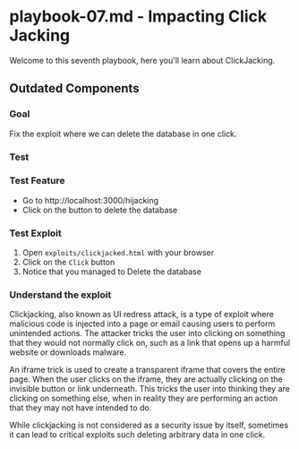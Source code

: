 # playbook-07.md - Impacting Click Jacking

Welcome to this seventh playbook, here you'll learn about ClickJacking.

## Outdated Components

### Goal

Fix the exploit where we can delete the database in one click.

### Test

### Test Feature

- Go to http://localhost:3000/hijacking
- Click on the button to delete the database

### Test Exploit

1. Open `exploits/clickjacked.html` with your browser
2. Click on the `Click` button
3. Notice that you managed to Delete the database

### Understand the exploit

Clickjacking, also known as UI redress attack, is a type of exploit where malicious code is injected into a page or email causing users to perform unintended actions. The attacker tricks the user into clicking on something that they would not normally click on, such as a link that opens up a harmful website or downloads malware.

An iframe trick is used to create a transparent iframe that covers the entire page. When the user clicks on the iframe, they are actually clicking on the invisible button or link underneath. This tricks the user into thinking they are clicking on something else, when in reality they are performing an action that they may not have intended to do.

While clickjacking is not considered as a security issue by itself, sometimes it can lead to critical exploits such deleting arbitrary data in one click.

